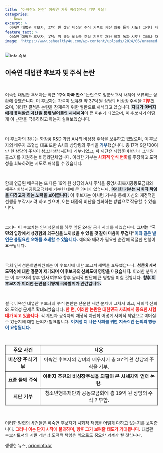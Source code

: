 ```yaml
---
title: ‘아빠찬스 논란’ 이숙연 가족 비상장주식 기부 사실!
categories:
  - News
excerpt: >
  이숙연 대법관 후보자, 37억 원 상당 비상장 주식 기부로 재산 의혹 돌파 시도! 그러나 자녀의 주식 찬스 논란은 여전. 국회 청문회는 보고서 채택 보류. 논란 속에 가족의 잇따른 기부가 의미하는 것은? 클릭해서 진실을 확인하세요!
feature_text: >
  이숙연 대법관 후보자, 37억 원 상당 비상장 주식 기부로 재산 의혹 돌파 시도! 그러나 자녀의 주식 찬스 논란은 여전. 국회 청문회는 보고서 채택 보류. 논란 속에 가족의 잇따른 기부가 의미하는 것은? 클릭해서 진실을 확인하세요!
image: 'https://www.behealthy4u.com/wp-content/uploads/2024/06/unnamed-file.png'
---
```


<p><img src="https://www.behealthy4u.com/wp-content/uploads/2024/06/unnamed-file.png" alt="info 속보" /></p>

<h2 data-ke-size="size26">이숙연 대법관 후보자 및 주식 논란</h2>

<p data-ke-size="size16">&nbsp;</p>

<p>이숙연 대법관 후보자는 최근 <b>‘주식 아빠 찬스’</b> 논란으로 청문보고서 채택이 보류되는 상황에 놓였습니다. 이 후보자는 가족이 보유한 약 37억 원 상당의 비상장 주식을 <b><span style="color: #ee2323;">기부</span></b>했으며, 이러한 결정은 논란을 잠재우기 위한 일환으로 해석되고 있습니다. <b><span style="background-color: #21538527;">자녀가 아버지에게 증여받은 자산을 통해 벌어들인 시세차익</span></b>이 큰 이슈가 되었으며, 이 후보자가 어떻게 이 난관을 극복하려고 하는지 살펴보겠습니다.</p>

<p data-ke-size="size16">&nbsp;</p>

<p>이 후보자의 장녀는 화장품 R&amp;D 기업 A사의 비상장 주식을 보유하고 있었으며, 이 후보자의 배우자 조형섭 대표 또한 A사의 상당량의 주식을 <b><span style="color: #1a5490;">기부</span></b>했습니다. 총 17억 9천700여만 원 상당의 주식이 청소년행복재단에 기부되었고, 이 재단은 자립준비청년과 소년원 출소자를 지원하는 비영리단체입니다. 이러한 기부는 <b><span style="color: #ee2323;">사회적 인식 변화</span></b>를 주장하고 도덕성을 회복하려는 시도로 해석될 수 있습니다.</p>

<p data-ke-size="size16">&nbsp;</p>

<p>함께 언급된 배우자는 또 다른 19억 원 상당의 A사 주식을 중앙사회복지공동모금회와 제주사회복지공동모금회에 기부한 데에 큰 의미가 있습니다. <b><span style="background-color: #21538527;">이러한 기부는 사회적 책임을 다하고자 하는 노력을 보여줍니다.</span></b> 이 후보자는 이처럼 기부를 통해 자신의 재정적인 선행을 부각시키려 하고 있으며, 이는 대중의 비난을 완화하는 방법으로 작용할 수 있습니다.</p>

<p data-ke-size="size16">&nbsp;</p>

<p>그러나 이 후보자는 인사청문회를 하루 앞둔 24일 공식 사과를 하였습니다. <b>그녀는 “국민의 입장에서 생경함과 의구심을 느끼셨을 수 있을 것 같아 마음이 무겁다”</b고 해명했습니다. 또한, “예전에는 아이들이 자리를 차지하기 위해 금반지를 대신하여 주식을 받는다”는 발언이 부적절하다고 지적받았습니다. <b><span style="color: #1a5490;">이와 같은 발언은 불필요한 오해를 초래할 수 있습니다.</span></b> 예의와 배려가 필요한 순간에 적절한 언행이 요구됩니다.</p>

<p data-ke-size="size16">&nbsp;</p>

<p>국회 인사청문특별위원회는 이 후보자에 대한 보고서 채택을 보류했습니다. <b>청문회에서 도덕성에 대한 질문이 제기되며 이 후보자의 신뢰도에 영향을 미쳤습니다.</b> 이러한 분위기는 이 후보자의 향후 인사 여부와 향후 윤리적 판단에 큰 영향을 미칠 것입니다. <b><span style="background-color: #21538527;">향후 이 후보자가 이러한 논란을 어떻게 극복할지가 관건입니다.</span></b></p>

<p data-ke-size="size16">&nbsp;</p>

<p>결국 이숙연 대법관 후보자의 주식 논란은 단순한 재산 문제에 그치지 않고, 사회적 신뢰와 도덕성 문제로 확대되었습니다. <b><span style="color: #ee2323;">한 편, 이러한 논란은 대한민국 사회에서 중요한 시험대가 되고 있습니다.</span></b> 각 개인과 공직자의 재정적 자산이 어떻게 사회적 책임으로 이어질 수 있는지에 대한 논의가 필요합니다. <b><span style="color: #1a5490;">이처럼 더 나은 사회를 위한 지속적인 논의와 행동이 요청됩니다.</span></b></p>

<p data-ke-size="size16">&nbsp;</p>

<table style="width: 100%; border-spacing: 0; border-collapse: collapse;" border="1">
<tr>
<td style="text-align: center; height: 17px;"><b>주요 사건</b></td>
<td style="text-align: center; height: 17px;"><b>내용</b></td>
</tr>
<tr>
<td style="text-align: center; height: 17px;"><b>비상장 주식 기부</b></td>
<td style="text-align: center; height: 17px;">이숙연 후보자의 장녀와 배우자가 총 37억 원 상당의 주식을 기부.</td>
</tr>
<tr>
<td style="text-align: center; height: 17px;"><b>요즘 돌에 주식</b></td>
<td style="text-align: center; height: 17px;"><b>아버지 추천의 비상장주식을 되팔아 큰 시세차익 얻어 논란.</b></td>
</tr>
<tr>
<td style="text-align: center; height: 17px;"><b>재단 기부</b></td>
<td style="text-align: center; height: 17px;">청소년행복재단과 공동모금회에 총 19억 원 상당의 주식 기부함.</td>
</tr>
</table>

<p data-ke-size="size16">&nbsp;</p>

<p>이러한 일련의 사건들은 이숙연 후보자가 사회적 책임을 어떻게 다하고 있는지를 보여줍니다. <b><span style="color: #ee2323;">그러나 이는 단지 시작에 불과하며, 향후 그가 보여줄 태도가 기대됩니다.</span></b> 대법관 후보자로서의 자질 개선과 도덕적 책임은 앞으로도 중요한 과제가 될 것입니다. </p>
생생한 뉴스, <a href="https://onioninfo.kr" rel="dofollow">onioninfo.kr</a>


